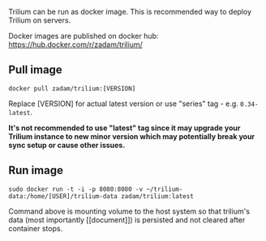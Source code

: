 Trilium can be run as docker image. This is recommended way to deploy Trilium on servers.

Docker images are published on docker hub: https://hub.docker.com/r/zadam/trilium/

## Pull image

~~~~
docker pull zadam/trilium:[VERSION]
~~~~

Replace [VERSION] for actual latest version or use "series" tag - e.g. `0.34-latest`.

**It's not recommended to use "latest" tag since it may upgrade your Trilium instance to new minor version which may potentially break your sync setup or cause other issues.**

## Run image

~~~~
sudo docker run -t -i -p 8080:8080 -v ~/trilium-data:/home/[USER]/trilium-data zadam/trilium:latest
~~~~

Command above is mounting volume to the host system so that trilium's data (most importantly [[document]]) is persisted and not cleared after container stops.
